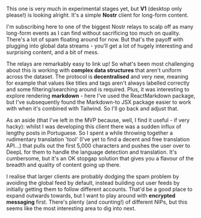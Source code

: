 This one is very much in experimental stages yet, but **V1** (desktop only please!) is looking alright. It's a simple **Nostr** client for long-form content. 

I'm subscribing here to one of the biggest Nostr relays to scalp off as many long-form events as I can find without sacrificing too much on quality. There's a lot of spam floating around for now. But that's the payoff with plugging into global data streams - you'll get a lot of hugely interesting and surprising content, and a bit of mess. 


The relays are remarkably easy to link up! So what's been most challenging about this is working with **complex data structures** that aren't uniform across the dataset. The protocol is **decentralised** and very new, meaning for example that values like titles and tags aren't always labelled correctly and some filtering/searching around is required. Plus, it was interesting to explore rendering **markdown** - here I've used the ReactMarkdown package, but I've subsequently found the Markdown-to JSX package easier to work with when it's combined with Tailwind. So I'll go back and adjust that. 

As an aside (that I've left in the MVP because, well, I find it useful - if very hacky): whilst I was developing this client there was a sudden influx of lengthy posts in Portuguese. So I spent a while throwing together a rudimentary translation 'tool' (I've yet to find a decent and free translation API...) that pulls out the first 5,000 characters and pushes the user over to DeepL for them to handle the language detection and translation. It's cumbersome, but it's an OK stopgap solution that gives you a flavour of the breadth and quality of content going up there.

I realise that larger clients are probably dodging the spam problem by avoiding the global feed by default, instead building out user feeds by initially getting them to follow different accounts. That'd be a good place to expand outwards towards, but I want to play around with **encrypted messaging** first. There's plenty (and counting!) of different NIPs, but this seems like the most interesting area to dig into next.